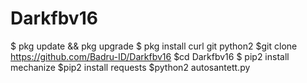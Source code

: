 # Darkfbv16




$ pkg update && pkg upgrade 
 $ pkg install curl git python2 
$git clone https://github.com/Badru-ID/Darkfbv16
$cd Darkfbv16
$ pip2 install mechanize
 $pip2 install requests 
$python2 autosantett.py 

